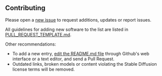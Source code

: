 
## Contributing

Please open a [new issue](https://github.com/awesome-stable-diffusion/awesome-stable-diffusion/issues) to request additions, updates or report issues.

All guidelines for adding new software to the list are listed in [PULL_REQUEST_TEMPLATE.md](PULL_REQUEST_TEMPLATE.md).

Other recommendations:

- To add a new entry, [edit the README.md file](https://github.com/awesome-stable-diffusion/awesome-stable-diffusion/edit/master/README.md) through Github's web interface or a text editor, and send a Pull Request.
- Outdated links, broken models or content violating the Stable Diffusion license terms will be removed.

